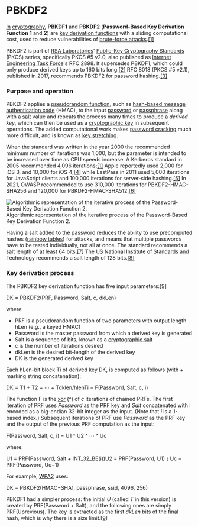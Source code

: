 # PBKDF2

[In](https://www.wikiwand.com/en/Independent\_politician) [cryptography](https://www.wikiwand.com/en/Cryptography), **PBKDF1** and **PBKDF2** (**Password-Based Key Derivation Function 1** and **2**) are [key derivation functions](https://www.wikiwand.com/en/Key\_derivation\_function) with a sliding computational cost, used to reduce vulnerabilities of [brute-force attacks](https://www.wikiwand.com/en/Brute-force\_attack).[\[1\]](https://www.wikiwand.com/en/PBKDF2#citenoteRFC39621)

PBKDF2 is part of [RSA Laboratories](https://www.wikiwand.com/en/RSA\_Laboratories)' [Public-Key Cryptography Standards](https://www.wikiwand.com/en/Public-Key\_Cryptography\_Standards) (PKCS) series, specifically PKCS #5 v2.0, also published as [Internet Engineering Task Force](https://www.wikiwand.com/en/Internet\_Engineering\_Task\_Force)'s RFC 2898. It supersedes PBKDF1, which could only produce derived keys up to 160 bits long.[\[2\]](https://www.wikiwand.com/en/PBKDF2#citenote2) RFC 8018 (PKCS #5 v2.1), published in 2017, recommends PBKDF2 for password hashing.[\[3\]](https://www.wikiwand.com/en/PBKDF2#citenote3)

### Purpose and operation

PBKDF2 applies a [pseudorandom function](https://www.wikiwand.com/en/Pseudorandom\_function), such as [hash-based message authentication code](https://www.wikiwand.com/en/Hash-based\_message\_authentication\_code) (HMAC), to the input [password](https://www.wikiwand.com/en/Password) or [passphrase](https://www.wikiwand.com/en/Passphrase) along with a [salt](https://www.wikiwand.com/en/Salt\_\(cryptography\)) value and repeats the process many times to produce a _derived key_, which can then be used as a [cryptographic key](https://www.wikiwand.com/en/Key\_\(cryptography\)) in subsequent operations. The added computational work makes [password cracking](https://www.wikiwand.com/en/Password\_cracking) much more difficult, and is known as [key stretching](https://www.wikiwand.com/en/Key\_stretching).

When the standard was written in the year 2000 the recommended minimum number of iterations was 1,000, but the parameter is intended to be increased over time as CPU speeds increase. A Kerberos standard in 2005 recommended 4,096 iterations;[\[1\]](https://www.wikiwand.com/en/PBKDF2#citenoteRFC39621) Apple reportedly used 2,000 for iOS 3, and 10,000 for iOS 4;[\[4\]](https://www.wikiwand.com/en/PBKDF2#citenote4) while LastPass in 2011 used 5,000 iterations for JavaScript clients and 100,000 iterations for server-side hashing.[\[5\]](https://www.wikiwand.com/en/PBKDF2#citenote5) In 2021, OWASP recommended to use 310,000 iterations for PBKDF2-HMAC-SHA256 and 120,000 for PBKDF2-HMAC-SHA512.[\[6\]](https://www.wikiwand.com/en/PBKDF2#citenote6)

![Algorithmic representation of the iterative process of the Password-Based Key Derivation Function 2.](https://upload.wikimedia.org/wikipedia/commons/thumb/7/70/Pbkdf2\_nist.png/440px-Pbkdf2\_nist.png)Algorithmic representation of the iterative process of the Password-Based Key Derivation Function 2.

Having a salt added to the password reduces the ability to use precomputed hashes ([rainbow tables](https://www.wikiwand.com/en/Rainbow\_tables)) for attacks, and means that multiple passwords have to be tested individually, not all at once. The standard recommends a salt length of at least 64 bits.[\[7\]](https://www.wikiwand.com/en/PBKDF2#citenoteRFC8018s47) The US National Institute of Standards and Technology recommends a salt length of 128 bits.[\[8\]](https://www.wikiwand.com/en/PBKDF2#citenote8)

### Key derivation process

The PBKDF2 key derivation function has five input parameters:[\[9\]](https://www.wikiwand.com/en/PBKDF2#citenoterfc28989)

DK = PBKDF2(PRF, Password, Salt, c, dkLen)

where:

* PRF is a pseudorandom function of two parameters with output length hLen (e.g., a keyed HMAC)
* Password is the master password from which a derived key is generated
* Salt is a sequence of bits, known as a [cryptographic salt](https://www.wikiwand.com/en/Salt\_\(cryptography\))
* c is the number of iterations desired
* dkLen is the desired bit-length of the derived key
* DK is the generated derived key

Each hLen-bit block Ti of derived key DK, is computed as follows (with + marking string concatenation):

DK = T1 + T2 + ⋯ + Tdklen/hlenTi = F(Password, Salt, c, i)

The function F is the [xor](https://www.wikiwand.com/en/Xor) (^) of _c_ iterations of chained PRFs. The first iteration of PRF uses _Password_ as the PRF key and _Salt_ concatenated with i encoded as a big-endian 32-bit integer as the input. (Note that _i_ is a 1-based index.) Subsequent iterations of PRF use _Password_ as the PRF key and the output of the previous PRF computation as the input:

F(Password, Salt, c, i) = U1 ^ U2 ^ ⋯ ^ Uc

where:

U1 = PRF(Password, Salt + INT\_32\_BE(i))U2 = PRF(Password, U1)⋮Uc = PRF(Password, Uc−1)

For example, [WPA2](https://www.wikiwand.com/en/WPA2) uses:

DK = PBKDF2(HMAC−SHA1, passphrase, ssid, 4096, 256)

PBKDF1 had a simpler process: the initial _U_ (called _T_ in this version) is created by PRF(Password + Salt), and the following ones are simply PRF(Uprevious). The key is extracted as the first _dkLen_ bits of the final hash, which is why there is a size limit.[\[9\]](https://www.wikiwand.com/en/PBKDF2#citenoterfc28989)
